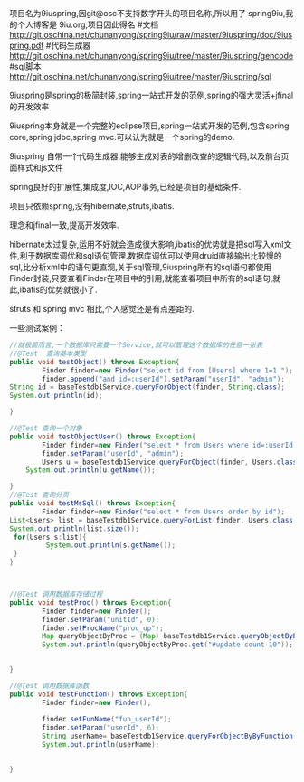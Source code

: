 项目名为9iuspring,因git@osc不支持数字开头的项目名称,所以用了 spring9iu,我的个人博客是 9iu.org,项目因此得名
#文档
http://git.oschina.net/chunanyong/spring9iu/raw/master/9iuspring/doc/9iuspring.pdf
#代码生成器
http://git.oschina.net/chunanyong/spring9iu/tree/master/9iuspring/gencode
#sql脚本
http://git.oschina.net/chunanyong/spring9iu/tree/master/9iuspring/sql


9iuspring是spring的极简封装,spring一站式开发的范例,spring的强大灵活+jfinal的开发效率

9iuspring本身就是一个完整的eclipse项目,spring一站式开发的范例,包含spring core,spring jdbc,spring mvc.可以认为就是一个spring的demo.

9iuspring 自带一个代码生成器,能够生成对表的增删改查的逻辑代码,以及前台页面样式和js文件

spring良好的扩展性,集成度,IOC,AOP事务,已经是项目的基础条件.

项目只依赖spring,没有hibernate,struts,ibatis.

理念和jfinal一致,提高开发效率.

hibernate太过复杂,运用不好就会造成很大影响,ibatis的优势就是把sql写入xml文件,利于数据库调优和sql语句管理.数据库调优可以使用druid直接输出比较慢的sql,比分析xml中的语句更直观,关于sql管理,9iuspring所有的sql语句都使用Finder封装,只要查看Finder在项目中的引用,就能查看项目中所有的sql语句,就此,ibatis的优势就很小了.

struts 和 spring mvc 相比,个人感觉还是有点差距的.

一些测试案例：

```java
//就极简而言,一个数据库只需要一个Service,就可以管理这个数据库的任意一张表 
//@Test  查询基本类型
public void testObject() throws Exception{
        Finder finder=new Finder("select id from [Users] where 1=1 ");
        finder.append("and id=:userId").setParam("userId", "admin");
String id = baseTestdb1Service.queryForObject(finder, String.class);
System.out.println(id);

}

//@Test 查询一个对象
public void testObjectUser() throws Exception{
        Finder finder=new Finder("select * from Users where id=:userId order by id");
        finder.setParam("userId", "admin");
        Users u = baseTestdb1Service.queryForObject(finder, Users.class);
    System.out.println(u.getName());

}
//@Test 查询分页
public void testMsSql() throws Exception{
        Finder finder=new Finder("select * from Users order by id");
List<Users> list = baseTestdb1Service.queryForList(finder, Users.class, new Page(2));
System.out.println(list.size());
 for(Users s:list){
         System.out.println(s.getName());
 }
}



//@Test 调用数据库存储过程
public void testProc() throws Exception{
        Finder finder=new Finder();
        finder.setParam("unitId", 0);
        finder.setProcName("proc_up");
        Map queryObjectByProc = (Map) baseTestdb1Service.queryObjectByProc(finder);
        System.out.println(queryObjectByProc.get("#update-count-10"));
        

}

//@Test 调用数据库函数
public void testFunction() throws Exception{
        Finder finder=new Finder();
        
        finder.setFunName("fun_userId");
        finder.setParam("userId", 6);
        String userName= baseTestdb1Service.queryForObjectByByFunction(finder,String.class);
        System.out.println(userName);
        

}

```